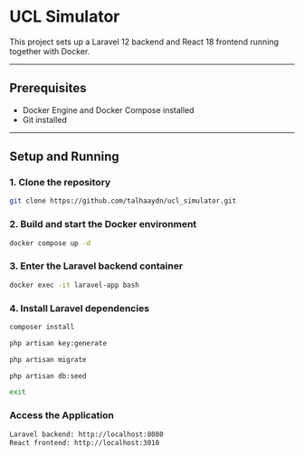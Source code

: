# UCL Simulator

This project sets up a Laravel 12 backend and React 18 frontend running together with Docker.

---

## Prerequisites

- Docker Engine and Docker Compose installed
- Git installed

---

## Setup and Running

### 1. Clone the repository

```bash
git clone https://github.com/talhaaydn/ucl_simulator.git
```
### 2. Build and start the Docker environment

```bash
docker compose up -d
```
### 3. Enter the Laravel backend container
```bash
docker exec -it laravel-app bash
```
### 4. Install Laravel dependencies
```bash
composer install

php artisan key:generate

php artisan migrate

php artisan db:seed

exit
```
### Access the Application
```bash
Laravel backend: http://localhost:8080
React frontend: http://localhost:3010
```





